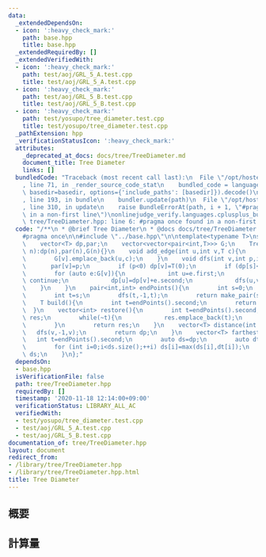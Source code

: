 ```yaml
---
data:
  _extendedDependsOn:
  - icon: ':heavy_check_mark:'
    path: base.hpp
    title: base.hpp
  _extendedRequiredBy: []
  _extendedVerifiedWith:
  - icon: ':heavy_check_mark:'
    path: test/aoj/GRL_5_A.test.cpp
    title: test/aoj/GRL_5_A.test.cpp
  - icon: ':heavy_check_mark:'
    path: test/aoj/GRL_5_B.test.cpp
    title: test/aoj/GRL_5_B.test.cpp
  - icon: ':heavy_check_mark:'
    path: test/yosupo/tree_diameter.test.cpp
    title: test/yosupo/tree_diameter.test.cpp
  _pathExtension: hpp
  _verificationStatusIcon: ':heavy_check_mark:'
  attributes:
    _deprecated_at_docs: docs/tree/TreeDiameter.md
    document_title: Tree Diameter
    links: []
  bundledCode: "Traceback (most recent call last):\n  File \"/opt/hostedtoolcache/Python/3.9.0/x64/lib/python3.9/site-packages/onlinejudge_verify/documentation/build.py\"\
    , line 71, in _render_source_code_stat\n    bundled_code = language.bundle(stat.path,\
    \ basedir=basedir, options={'include_paths': [basedir]}).decode()\n  File \"/opt/hostedtoolcache/Python/3.9.0/x64/lib/python3.9/site-packages/onlinejudge_verify/languages/cplusplus.py\"\
    , line 193, in bundle\n    bundler.update(path)\n  File \"/opt/hostedtoolcache/Python/3.9.0/x64/lib/python3.9/site-packages/onlinejudge_verify/languages/cplusplus_bundle.py\"\
    , line 310, in update\n    raise BundleErrorAt(path, i + 1, \"#pragma once found\
    \ in a non-first line\")\nonlinejudge_verify.languages.cplusplus_bundle.BundleErrorAt:\
    \ tree/TreeDiameter.hpp: line 6: #pragma once found in a non-first line\n"
  code: "/**\n * @brief Tree Diameter\n * @docs docs/tree/TreeDiameter.md\n */\n\n\
    #pragma once\n\n#include \"../base.hpp\"\n\ntemplate<typename T>\nstruct TreeDiameter{\n\
    \    vector<T> dp,par;\n    vector<vector<pair<int,T>>> G;\n    TreeDiameter(int\
    \ n):dp(n),par(n),G(n){}\n    void add_edge(int u,int v,T c){\n        G[u].emplace_back(v,c);\n\
    \        G[v].emplace_back(u,c);\n    }\n    void dfs(int v,int p,int &s){\n \
    \       par[v]=p;\n        if (p<0) dp[v]=T(0);\n        if (dp[s]<dp[v]) s=v;\n\
    \        for (auto e:G[v]){\n            int u=e.first;\n            if (u==p)\
    \ continue;\n            dp[u]=dp[v]+e.second;\n            dfs(u,v,s);\n    \
    \    }\n    }\n    pair<int,int> endPoints(){\n        int s=0;\n        dfs(s,-1,s);\n\
    \        int t=s;\n        dfs(t,-1,t);\n        return make_pair(s,t);\n    }\n\
    \    T build(){\n        int t=endPoints().second;\n        return dp[t];\n  \
    \  }\n    vector<int> restore(){\n        int t=endPoints().second;\n        vector<int>\
    \ res;\n        while(~t){\n            res.emplace_back(t);\n            t=par[t];\n\
    \        }\n        return res;\n    }\n    vector<T> distance(int v){\n     \
    \   dfs(v,-1,v);\n        return dp;\n    }\n    vector<T> farthest(){\n     \
    \   int t=endPoints().second;\n        auto ds=dp;\n        auto dt=distance(t);\n\
    \        for (int i=0;i<ds.size();++i) ds[i]=max(ds[i],dt[i]);\n        return\
    \ ds;\n    }\n};"
  dependsOn:
  - base.hpp
  isVerificationFile: false
  path: tree/TreeDiameter.hpp
  requiredBy: []
  timestamp: '2020-11-18 12:14:00+09:00'
  verificationStatus: LIBRARY_ALL_AC
  verifiedWith:
  - test/yosupo/tree_diameter.test.cpp
  - test/aoj/GRL_5_A.test.cpp
  - test/aoj/GRL_5_B.test.cpp
documentation_of: tree/TreeDiameter.hpp
layout: document
redirect_from:
- /library/tree/TreeDiameter.hpp
- /library/tree/TreeDiameter.hpp.html
title: Tree Diameter
---
```

## 概要

## 計算量